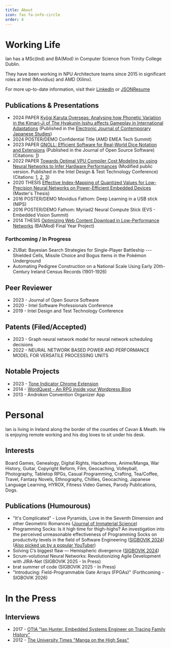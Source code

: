 ```yaml
---
title: About
icon: fas fa-info-circle
order: 4
---
```


# Working Life
Ian has a MSc(Ind) and BA(Mod) in Computer Science from Trinity College Dublin.

They have been working in NPU Architecture teams since 2015 in significant roles at Intel (Movidius) and AMD (Xilinx). 

For more up-to-date information, visit their <a href="https://www.linkedin.com/in/ianfhunter/">LinkedIn</a> or <a href="https://registry.jsonresume.org/ianfhunter">JSONResume</a>

## Publications & Presentations
- 2024 <span class="badge primary">PAPER</span> [Kyōgi Karuta Overseas: Analysing how Phonetic Variation in the Kimari-Ji of The Hyakunin Isshu affects Gameplay in International Adaptations](https://www.japanesestudies.org.uk/ejcjs/vol24/iss3/hunter.html) (Published in the [Electronic Journal of Contemporary Japanese Studies](https://www.japanesestudies.org.uk))
- 2024 <span class="badge danger">POSTER/DEMO</span> Confidential Title (AMD EMEA Tech Summit)
- 2023 <span class="badge primary">PAPER</span> [GNOLL: Efficient Software for Real-World Dice Notation and Extensions](https://joss.theoj.org/papers/10.21105/joss.04816) (Published in the Journal of Open Source Software) (Citations: [1](https://www.researchgate.net/publication/384297154_Comprehensive_Benchmarks_for_LLM_Tool_Utilization_Exploring_New_Real-World_Complex_Scenarios))
- 2022 <span class="badge primary">PAPER</span> [Towards Optimal VPU Compiler Cost Modeling by using Neural Networks to Infer Hardware Performances](https://www.researchgate.net/publication/360512691_Towards_Optimal_VPU_Compiler_Cost_Modeling_by_using_Neural_Networks_to_Infer_Hardware_Performances) (Modified public version. Published in the Intel Design & Test Technology Conference) (Citations: [1](https://arxiv.org/pdf/2302.11405.pdf), [2](https://www.semanticscholar.org/paper/Neural-Architecture-Search-for-Intel-Movidius-VPU-Xu-Li/4cd8e67aabfbf637c9b820888cb4911b226af719), [3](https://llvm.org/devmtg/2022-11/slides/Panel1-MLGO.pdf))
- 2020 <span class="badge warning">THESIS</span> [Effective Index-Mapping of Quantized Values for Low-Precision Neural Networks on Power-Efficient Embedded Devices](https://www.researchgate.net/publication/359218626_Effective_Index-Mapping_of_Quantized_Values_for_Low-Precision_Neural_Networks_on_Power-Efficient_Embedded_Devices) (Master's Thesis)
- 2016 <span class="badge danger">POSTER/DEMO</span> Movidius Fathom: Deep Learning in a USB stick (NIPS)
- 2016 <span class="badge danger">POSTER/DEMO</span> Fathom: Myriad2 Neural Compute Stick (EVS - Embedded Vision Summit)
- 2014 <span class="badge warning">THESIS</span> [Optimizing Web Content Download in Low-Performance Networks](https://www.researchgate.net/publication/359218409_Optimizing_Web_Content_Download_in_Low-Performance_Networks) (BA(Mod) Final Year Project)

### Forthcoming / In Progress
- ZUBat: Bayesian Search Strategies for Single-Player Battleship --- Shielded Cells, Missile Choice and Bogus Items in the Pokémon Underground
- Automating Pedigree Construction on a National Scale Using Early 20th-Century Ireland Census Records (1901-1926)


## Peer Reviewer
- 2023 - Journal of Open Source Software
- 2020 - Intel Software Professionals Conference
- 2019 - Intel Design and Test Technology Conference

## Patents (Filed/Accepted)
- 2023 - Graph neural network model for neural network scheduling decisions
- 2022 - NEURAL NETWORK BASED POWER AND PERFORMANCE MODEL FOR VERSATILE PROCESSING UNITS

## Notable Projects
- 2023 - [Tone Indicator Chrome Extension](https://chrome.google.com/webstore/detail/tone-indicators-explained/oahffmgbcaeeadnhlnhpaifemijpfddn)
- 2014 - [WordQuest - An RPG inside your Wordpress Blog](https://github.com/ianfhunter/WordQuest)
- 2013 - Androkon Convention Organizer App

# Personal
Ian is living in Ireland along the border of the counties of Cavan & Meath. He is enjoying remote working and his dog loves to sit under his desk. 

## Interests
Board Games, Genealogy, Digital Rights, Hackathons, Anime/Manga, War History, Guitar, Copyright Reform, Film, Geocaching, Volleyball, Photography, Tabletop RPGs, Casual Programming, Crafting, Tea/Coffee, Travel, Fantasy Novels, Ethnography, Chillies, Geocaching, Japanese Language Learning, HYROX, Fitness Video Games, Parody Publications, Dogs.

## Publications (Humourous)

- "It's Complicated" - Love Pyramids, Love in the Seventh Dimension and other Geometric Romances ([Journal of Immaterial Science](https://jabde.com/wp-content/uploads/2024/05/LoveGeometry%E2%80%93GS.pdf))
- Programming Socks: Is it high time for thigh-highs? An investigation into the perceived unreasonable effectiveness of Programming Socks on productivity levels in the field of Software Engineering ([SIGBOVIK 2024](https://sigbovik.org/2024/)) ([Also picked up by a popular YouTuber](https://m.youtube.com/watch?v=V6NolFlhALY&t=68s&pp=2AFEkAIB))
- Solving C’s biggest flaw — Hemispheric divergence ([SIGBOVIK 2024](https://sigbovik.org/2024/))
- Scrum-volutional Neural Networks: Revolutionizing Agile Development with JIRA-Net (SIGBOVIK 2025 - In Press)
- brat summer of code (SIGBOVIK 2025 - In Press)
- "Introducing: Field-Programmable Gate Arrays (FPGAs)" (Forthcoming - SIGBOVIK 2026)

# In the Press

## Interviews 
- 2017 - [OTIA "Ian Hunter, Embedded Systems Engineer on Tracing Family History"](https://otia.io/2017/11/03/ian-hunter-embedded-systems-engineer-on-tracing-family-history/)
- 2012 - [The University Times "Manga on the High Seas"](https://universitytimes.ie/2012/11/manga-on-the-high-seas/)
